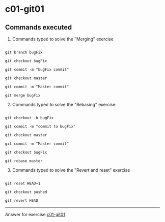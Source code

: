 ﻿
# c01-git01

## Commands executed

1. Commands typed to solve the "Merging" exercise
```

git branch bugFix

git checkout bugFix

git commit -m "bugFix commit"

git checkout master

git commit -m "Master commit"

git merge bugFix
```

2. Commands typed to solve the "Rebasing" exercise
```

git checkout -b bugFix

git commit -m "commit to bugFix"

git checkout master

git commit -m "Master commit"

git checkout bugFix

git rebase master
```

3. Commands typed to solve the "Revert and reset" exercise
```

git reset HEAD~1

git checkout pushed

git revert HEAD
```

<!-- Don't change anything below this point-->
<!-- Before commiting, remove both commented lines--> 
***
Answer for exercise [c01-git01](https://github.com/devopsacademyau/academy/blob/c54d252bda58575e9dc9f92718237bed58aae772/classes/01class/exercises/c01-git01/README.md)

